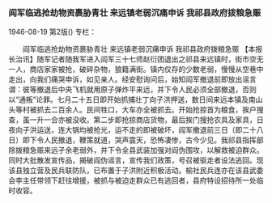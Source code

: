 ### 阎军临逃抢劫物资裹胁青壮  来远镇老弱沉痛申诉  我祁县政府拨粮急赈

1946-08-19
第2版()
专栏：

　　阎军临逃抢劫物资裹胁青壮
    来远镇老弱沉痛申诉
    我祁县政府拨粮急赈
    【本报长治讯】随军记者随我军进入阎军三十七师赵衍团退出之祁县来远镇时，街市空无一人，商店家家被抢，破碎杂物，狼籍满街。镇内仅存的少数老弱，慢慢从空巷中走出，向我们痛哭申诉，如见亲人。经安慰询问后，始知阎军撤退前即放出谣言谓：彼等撤退后中央飞机就用原子弹炸平来远，并下令人民必须全部撤退，否则以“通叛”论罪。七月二十五日即开始抓捕壮丁向子洪押送，数日间来远本镇及南山头等村被抓去二百余人。民间牲口，大车亦全被抓去。开始抢掠首为粮食，挨户搜查，虽一升一合亦被没收。第二步即抢掠商店货物，最后挨门搜抢农具及家具，日夜向子洪运送，连大锅均被抢光，运不走的即被破坏，阎军撤退前三日（即二十八日）即下令人民撤退，鞭策就道，哭声震天，恐怖凄惨，古今少见。我祁县指挥部除拨粮急赈来远孑余老弱外，并下令全县武装加强对阎伪围攻，以解救被迫群众。同时大批散发宣传品，揭破阎伪谣言，宣传我们政策，号召被驱走者设法逃回。现该县独立营及民兵联防队，已布置于子洪附近积极活动。榆社民兵连亦在该县武委会李主任带领下赶往增援，被抓与被迫走群众已有逃回者，县府特设招待所一处临时收容。
